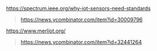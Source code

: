 https://spectrum.ieee.org/why-iot-sensors-need-standards
> https://news.ycombinator.com/item?id=30009796

https://www.merliot.org/
> https://news.ycombinator.com/item?id=32441264